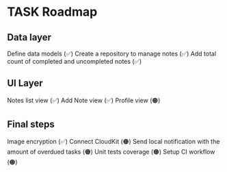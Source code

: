 #  TASK Roadmap

## Data layer
Define data models (✅)
Create a repository to manage notes (✅)
Add total count of completed and uncompleted notes (✅)

## UI Layer
Notes list view (✅)
Add Note view (✅)
Profile view (🟠)

## Final steps
Image encryption (✅)
Connect CloudKit (🟠)
Send local notification with the amount of overdued tasks (🟠)
Unit tests coverage (🟠)
Setup CI workflow (🟠)
